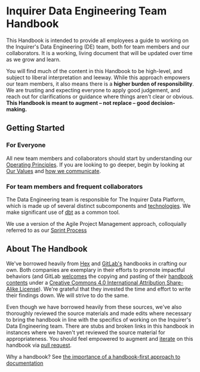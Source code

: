 # Inquirer Data Engineering Team Handbook

This Handbook is intended to provide all employees a guide to working on the Inquirer's Data Engineering (DE) team, both for team members and our collaborators. It is a working, living document that will be updated over time as we grow and learn.

You will find much of the content in this Handbook to be high-level, and subject to liberal interpretation and leeway. While this approach empowers our team members, it also means there is a **higher burden of responsibility**. We are trusting and expecting everyone to apply good judgement, and reach out for clarifications or guidance where things aren't clear or obvious. **This Handbook is meant to augment – not replace – good decision-making.**

## Getting Started

### For Everyone
All new team members and collaborators should start by understanding our [Operating Principles](handbook/operating-principles.md). If you are looking to go deeper, begin by looking at [Our Values](handbook/values.md) and [how we communicate](handbook/communication.md).

### For team members and frequent collaborators

The Data Engineering team is responsible for The Inquirer Data Platform, which is made up of several distinct subcomponents and [technologies](handbook/technology). We make significant use of [dbt](handbook/technology/dbt.md) as a common tool.

We use a version of the Agile Project Management approach, colloquially referred to as our [Sprint Process](handbook/sprint-process.md)

## About The Handbook

We've borrowed heavily from [Hex](https://www.notion.so/Hex-Handbook-9fff0d42860e4f70815c599e0d1664d6) and [GitLab's](https://about.gitlab.com/handbook/business-technology/data-team/) handbooks in crafting our own. Both companies are exemplary in their efforts to promote impactful behaviors (and GitLab [welcomes](https://about.gitlab.com/handbook/values/#why-our-values-are-public) the copying and pasting of their [handbook contents](https://gitlab.com/gitlab-com/www-gitlab-com/-/blob/master/sites/handbook/source/handbook/handbook-usage/index.html.md#L298) under a [Creative Commons 4.0 International Attribution Share-Alike License](https://creativecommons.org/licenses/by-sa/4.0/)). We're grateful that they invested the time and effort to write their findings down. We will strive to do the same.

Even though we have borrowed heavily from these sources, we've also thoroughly reviewed the source materials and made edits where necessary to bring the handbook in line with the specifics of working on the Inquirer's Data Engineering team. There are stubs and broken links in this handbook in instances where we haven't yet reviewed the source material for appropriateness. You should feel empowered to augment and [iterate](handbook/values.md#iteration) on this handbook via [pull request](handbook/communication.md#everything-starts-with-a-pull-request).

Why a handbook? See [the importance of a handbook-first approach to documentation](https://about.gitlab.com/company/culture/all-remote/handbook-first-documentation/)

